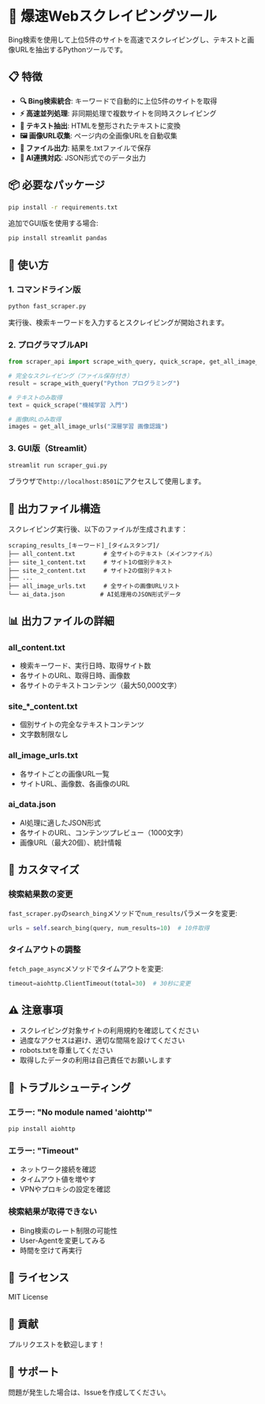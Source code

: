 # 🚀 爆速Webスクレイピングツール

Bing検索を使用して上位5件のサイトを高速でスクレイピングし、テキストと画像URLを抽出するPythonツールです。

## 📋 特徴

- **🔍 Bing検索統合**: キーワードで自動的に上位5件のサイトを取得
- **⚡ 高速並列処理**: 非同期処理で複数サイトを同時スクレイピング
- **📝 テキスト抽出**: HTMLを整形されたテキストに変換
- **🖼️ 画像URL収集**: ページ内の全画像URLを自動収集
- **💾 ファイル出力**: 結果を.txtファイルで保存
- **🤖 AI連携対応**: JSON形式でのデータ出力

## 📦 必要なパッケージ

```bash
pip install -r requirements.txt
```

追加でGUI版を使用する場合:
```bash
pip install streamlit pandas
```

## 🚀 使い方

### 1. コマンドライン版

```bash
python fast_scraper.py
```

実行後、検索キーワードを入力するとスクレイピングが開始されます。

### 2. プログラマブルAPI

```python
from scraper_api import scrape_with_query, quick_scrape, get_all_image_urls

# 完全なスクレイピング（ファイル保存付き）
result = scrape_with_query("Python プログラミング")

# テキストのみ取得
text = quick_scrape("機械学習 入門")

# 画像URLのみ取得
images = get_all_image_urls("深層学習 画像認識")
```

### 3. GUI版（Streamlit）

```bash
streamlit run scraper_gui.py
```

ブラウザで`http://localhost:8501`にアクセスして使用します。

## 📁 出力ファイル構造

スクレイピング実行後、以下のファイルが生成されます：

```
scraping_results_[キーワード]_[タイムスタンプ]/
├── all_content.txt        # 全サイトのテキスト（メインファイル）
├── site_1_content.txt     # サイト1の個別テキスト
├── site_2_content.txt     # サイト2の個別テキスト
├── ...
├── all_image_urls.txt     # 全サイトの画像URLリスト
└── ai_data.json          # AI処理用のJSON形式データ
```

## 📊 出力ファイルの詳細

### all_content.txt
- 検索キーワード、実行日時、取得サイト数
- 各サイトのURL、取得日時、画像数
- 各サイトのテキストコンテンツ（最大50,000文字）

### site_*_content.txt
- 個別サイトの完全なテキストコンテンツ
- 文字数制限なし

### all_image_urls.txt
- 各サイトごとの画像URL一覧
- サイトURL、画像数、各画像のURL

### ai_data.json
- AI処理に適したJSON形式
- 各サイトのURL、コンテンツプレビュー（1000文字）
- 画像URL（最大20個）、統計情報

## 🔧 カスタマイズ

### 検索結果数の変更

`fast_scraper.py`の`search_bing`メソッドで`num_results`パラメータを変更:

```python
urls = self.search_bing(query, num_results=10)  # 10件取得
```

### タイムアウトの調整

`fetch_page_async`メソッドでタイムアウトを変更:

```python
timeout=aiohttp.ClientTimeout(total=30)  # 30秒に変更
```

## ⚠️ 注意事項

- スクレイピング対象サイトの利用規約を確認してください
- 過度なアクセスは避け、適切な間隔を設けてください
- robots.txtを尊重してください
- 取得したデータの利用は自己責任でお願いします

## 🐛 トラブルシューティング

### エラー: "No module named 'aiohttp'"
```bash
pip install aiohttp
```

### エラー: "Timeout"
- ネットワーク接続を確認
- タイムアウト値を増やす
- VPNやプロキシの設定を確認

### 検索結果が取得できない
- Bing検索のレート制限の可能性
- User-Agentを変更してみる
- 時間を空けて再実行

## 📝 ライセンス

MIT License

## 🤝 貢献

プルリクエストを歓迎します！

## 📧 サポート

問題が発生した場合は、Issueを作成してください。